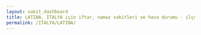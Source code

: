 ```yaml
---
layout: vakit_dashboard
title: LATINA, ITALYA için iftar, namaz vakitleri ve hava durumu - ilçe/eyalet seç
permalink: /ITALYA/LATINA/
---
```


<script type="text/javascript">
  var GLOBAL_COUNTRY = 'ITALYA';
  var GLOBAL_CITY = 'LATINA';
  var GLOBAL_STATE = '';
  var lat = 72;
  var lon = 21;
</script>
